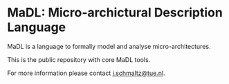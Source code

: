 # MaDL: Micro-archictural Description Language

MaDL is a language to formally model and analyse micro-architectures. 

This is the public repository with core MaDL tools. 

For more information please contact j.schmaltz@tue.nl.
